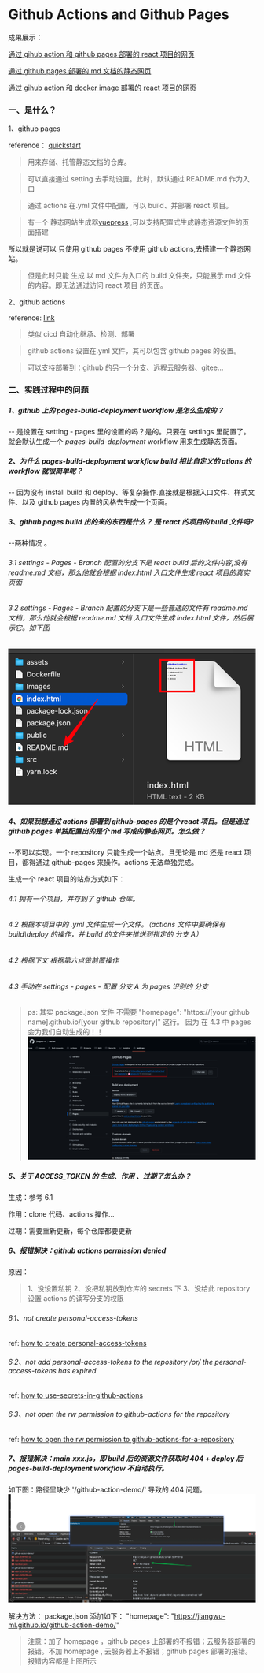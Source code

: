# Github Actions and Github Pages

成果展示：

[通过 gihub action 和 github pages 部署的 react 项目的网页](https://jiangwu-ml.github.io/github-action-demo/)

[通过 github pages 部署的 md 文档的静态网页](https://jiangwu-ml.github.io/market/)

[通过 gihub action 和 docker image 部署的 react 项目的网页](http://123.60.160.90:8089/)

### 一、是什么？

1、github pages

reference： [quickstart](https://docs.github.com/zh/pages/quickstart)

> 用来存储、托管静态文档的仓库。

> 可以直接通过 setting 去手动设置。此时，默认通过 README.md 作为入口

> 通过 actions 在.yml 文件中配置，可以 build、并部署 react 项目。

> 有一个 静态网站生成器[vuepress](https://vuepress.vuejs.org/zh/guide/#%E5%AE%83%E6%98%AF%E5%A6%82%E4%BD%95%E5%B7%A5%E4%BD%9C%E7%9A%84) ,可以支持配置式生成静态资源文件的页面搭建

所以就是说可以 只使用 github pages 不使用 github actions,去搭建一个静态网站。

> 但是此时只能 生成 以 md 文件为入口的 build 文件夹，只能展示 md 文件的内容。即无法通过访问 react 项目 的页面。

2、github actions

reference: [link](https://docs.github.com/zh/pages/getting-started-with-github-pages/configuring-a-publishing-source-for-your-github-pages-site#%E4%BD%BF%E7%94%A8%E8%87%AA%E5%AE%9A%E4%B9%89-github-actions-%E5%B7%A5%E4%BD%9C%E6%B5%81%E8%BF%9B%E8%A1%8C%E5%8F%91%E5%B8%83)

> 类似 cicd 自动化继承、检测、部署

> github actions 设置在.yml 文件，其可以包含 github pages 的设置。

> 可以支持部署到：github 的另一个分支、远程云服务器、gitee...

### 二、实践过程中的问题

##### 1、github 上的 pages-build-deployment workflow 是怎么生成的？

-- 是设置在 setting - pages 里的设置的吗？是的。只要在 settings 里配置了。就会默认生成一个 _pages-build-deployment_ workflow 用来生成静态页面。

##### 2、为什么 pages-build-deployment workflow build 相比自定义的 ations 的 workflow 就很简单呢？

-- 因为没有 install build 和 deploy、等复杂操作.直接就是根据入口文件、样式文件、以及 github pages 内置的风格去生成一个页面。

##### 3、github pages build 出的来的东西是什么？ 是 react 的项目的 build 文件吗?

--两种情况 。

###### 3.1 settings - Pages - Branch 配置的分支下是 react build 后的文件内容,没有 readme.md 文档，那么他就会根据 index.html 入口文件生成 react 项目的真实页面

###### 3.2 settings - Pages - Branch 配置的分支下是一些普通的文件有 readme.md 文档，那么他就会根据 readme.md 文档 入口文件生成 index.html 文件，然后展示它。如下图

![Alt text](./Images/github-pages-build.png)

##### 4、如果我想通过 actions 部署到 github-pages 的是个 react 项目。但是通过 github pages 单独配置出的是个 md 写成的静态网页。怎么做？

--不可以实现。一个 repository 只能生成一个站点。且无论是 md 还是 react 项目，都得通过 github-pages 来操作。actions 无法单独完成。

生成一个 react 项目的站点方式如下：

###### 4.1 拥有一个项目，并存到了 github 仓库。

###### 4.2 根据本项目中的 .yml 文件生成一个文件。（actions 文件中要确保有 build\deploy 的操作，并 build 的文件夹推送到指定的 分支 A）

###### 4.2 根据下文 根据第六点做前置操作

###### 4.3 手动在 settings - pages - 配置 分支 A 为 pages 识别的 分支

> ps: 其实 package.json 文件 不需要 "homepage": "https://[your github name].github.io/[your github repository]" 这行。
> 因为 在 4.3 中 pages 会为我们自动生成的！！
> ![Alt text](images/imageQ4.png)

##### 5、关于 ACCESS_TOKEN 的 生成、作用 、过期了怎么办？

生成：参考 6.1

作用：clone 代码、actions 操作...

过期：需要重新更新，每个仓库都要更新

##### 6、报错解决：github actions permission denied

原因：

> 1、没设置私钥
> 2、没把私钥放到仓库的 secrets 下
> 3、没给此 repository 设置 actions 的读写分支的权限

###### 6.1、not create personal-access-tokens

ref: [how to create personal-access-tokens](https://docs.github.com/en/authentication/keeping-your-account-and-data-secure/managing-your-personal-access-tokens#creating-a-personal-access-token-classic)

###### 6.2、not add personal-access-tokens to the repository /or/ the personal-access-tokens has expired

ref: [how to use-secrets-in-github-actions](https://docs.github.com/zh/actions/security-guides/using-secrets-in-github-actions)

###### 6.3、not open the rw permission to github-actions for the repository

ref: [how to open the rw permission to github-actions-for-a-repository](https://docs.github.com/en/repositories/managing-your-repositorys-settings-and-features/enabling-features-for-your-repository/managing-github-actions-settings-for-a-repository)

##### 7、报错解决：main.xxx.js，即 build 后的资源文件获取时 404 + deploy 后 pages-build-deployment workflow 不自动执行。

如下图：路径里缺少 '/github-action-demo/' 导致的 404 问题。
![Alt text](Images/image-404.png)

解决方法：
package.json 添加如下：
"homepage": "https://jiangwu-ml.github.io/github-action-demo/"

> 注意：加了 homepage ，github pages 上部署的不报错；云服务器部署的报错。不加 homepage , 云服务器上不报错；github pages 部署的报错。报错内容都是上图所示
